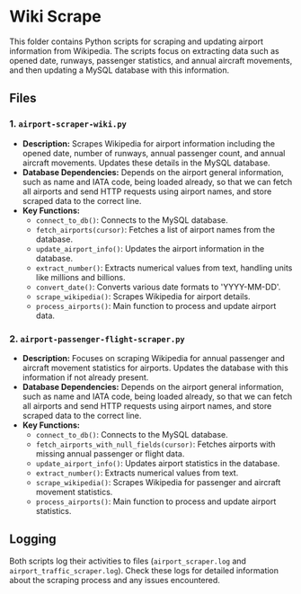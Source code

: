 # Wiki Scrape

This folder contains Python scripts for scraping and updating airport information from Wikipedia. The scripts focus on extracting data such as opened date, runways, passenger statistics, and annual aircraft movements, and then updating a MySQL database with this information.

## Files

### 1. `airport-scraper-wiki.py`

- **Description:** Scrapes Wikipedia for airport information including the opened date, number of runways, annual passenger count, and annual aircraft movements. Updates these details in the MySQL database.
- **Database Dependencies:** Depends on the airport general information, such as name and IATA code, being loaded already, so that we can fetch all airports and send HTTP requests using airport names, and store scraped data to the correct line.
- **Key Functions:**
  - `connect_to_db()`: Connects to the MySQL database.
  - `fetch_airports(cursor)`: Fetches a list of airport names from the database.
  - `update_airport_info()`: Updates the airport information in the database.
  - `extract_number()`: Extracts numerical values from text, handling units like millions and billions.
  - `convert_date()`: Converts various date formats to 'YYYY-MM-DD'.
  - `scrape_wikipedia()`: Scrapes Wikipedia for airport details.
  - `process_airports()`: Main function to process and update airport data.

### 2. `airport-passenger-flight-scraper.py`

- **Description:** Focuses on scraping Wikipedia for annual passenger and aircraft movement statistics for airports. Updates the database with this information if not already present. 
- **Database Dependencies:** Depends on the airport general information, such as name and IATA code, being loaded already, so that we can fetch all airports and send HTTP requests using airport names, and store scraped data to the correct line.
- **Key Functions:**
  - `connect_to_db()`: Connects to the MySQL database.
  - `fetch_airports_with_null_fields(cursor)`: Fetches airports with missing annual passenger or flight data.
  - `update_airport_info()`: Updates airport statistics in the database.
  - `extract_number()`: Extracts numerical values from text.
  - `scrape_wikipedia()`: Scrapes Wikipedia for passenger and aircraft movement statistics.
  - `process_airports()`: Main function to process and update airport statistics.

## Logging

Both scripts log their activities to files (`airport_scraper.log` and `airport_traffic_scraper.log`). Check these logs for detailed information about the scraping process and any issues encountered.


